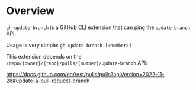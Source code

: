 # Overview

`gh-update-branch` is a GitHub CLI extension that can ping the `update-branch` API.

Usage is very simple: `gh update-branch [<number>]`

This extension depends on the `/repo/{owner}/{repo}/pulls/{number}/update-branch` API:

https://docs.github.com/en/rest/pulls/pulls?apiVersion=2022-11-28#update-a-pull-request-branch

